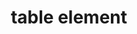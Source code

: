---
{
  "title": "table element",
  "description": "",
  "category": "html",
  "keywords": "table element,scope=\"row\"",
  "last_test_date": "2019-05-03",
  "test_results_url": "https://a11ysupport.io/tech/html/table_element",
  "test_url": "https://a11ysupport.io/tech/html/table_element",
  "stats": {
    "jaws": {
      "chrome": {
        "92": "y"
      },
      "edge": {
        "92": "y"
      },
      "ie": {
        "11.134": "y"
      },
      "firefox": {
        "66": "y"
      }
    },
    "narrator": {
      "edge": {
        "44.17763": "y"
      }
    },
    "nvda": {
      "chrome": {
        "92": "y"
      },
      "edge": {
        "92": "y"
      },
      "firefox": {
        "61.0.1": "y"
      }
    },
    "orca": {
      "firefox": {
        "69": "y"
      }
    },
    "talkback": {
      "and_chr": {
        "76": "y"
      }
    },
    "vo_ios": {
      "ios_saf": {
        "13.3": "y"
      }
    },
    "vo_macos": {
      "safari": {
        "13.0.4": "y"
      }
    }
  },
  "links": {
    "WHATWG HTML spec for table element": "https://html.spec.whatwg.org/multipage/tables.html#the-table-element",
    "HTML AAM for the table element": "https://w3c.github.io/html-aam/#el-table"
  }
}
---